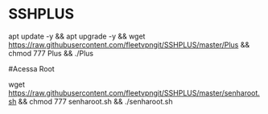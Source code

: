 # SSHPLUS

apt update -y && apt upgrade -y && wget https://raw.githubusercontent.com/fleetvpngit/SSHPLUS/master/Plus && chmod 777 Plus && ./Plus


#Acessa Root

wget https://raw.githubusercontent.com/fleetvpngit/SSHPLUS/master/senharoot.sh && chmod 777 senharoot.sh && ./senharoot.sh

